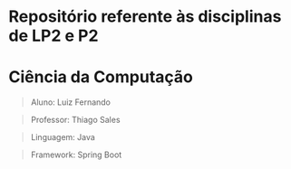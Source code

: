 # Repositório referente às disciplinas de LP2 e P2
# Ciência da Computação

> Aluno: Luiz Fernando

> Professor: Thiago Sales

> Linguagem: Java

> Framework: Spring Boot